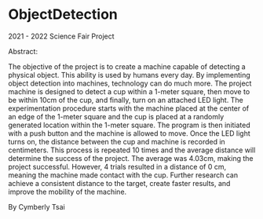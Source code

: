 # ObjectDetection
2021 - 2022 Science Fair Project

Abstract:

The objective of the project is to create a machine capable of detecting a physical object. This ability is used by humans every day. By implementing object detection into machines, technology can do much more. The project machine is designed to detect a cup within a 1-meter square, then move to be within 10cm of the cup, and finally, turn on an attached LED light. The experimentation procedure starts with the machine placed at the center of an edge of the 1-meter square and the cup is placed at a randomly generated location within the 1-meter square. The program is then initiated with a push button and the machine is allowed to move. Once the LED light turns on, the distance between the cup and machine is recorded in centimeters. This process is repeated 10 times and the average distance will determine the success of the project. The average was 4.03cm, making the project successful. However, 4 trials resulted in a distance of 0 cm, meaning the machine made contact with the cup. Further research can achieve a consistent distance to the target, create faster results, and improve the mobility of the machine.​

By Cymberly Tsai
